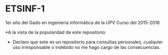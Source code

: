 # ETSINF-1
1er año del Gado en ingenieria informática de la UPV
Curso del 2015-2016

*A la vista de la popularidad de este repositorio:

* Declaro que este es un repositorio para consultas personales, cualquier uso irresponsable o indebido no me hago cargo de las consecuencias.
